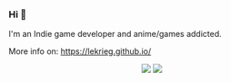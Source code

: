 ### Hi 👋

I'm an Indie game developer and anime/games addicted.

More info on: https://lekrieg.github.io/


<p align = "center">
  <img  src = "https://github-readme-stats-two-ecru-43.vercel.app/api?username=lekrieg&count_private=true&show_icons=false&theme=dark&line_height=27">
  <img src = "https://github-readme-stats-two-ecru-43.vercel.app/api/top-langs/?username=lekrieg&count_private=false&theme=dark">
</p>

<!--
**Lekrieg/Lekrieg** is a ✨ _special_ ✨ repository because its `README.md` (this file) appears on your GitHub profile.

Here are some ideas to get you started:

- 🔭 I’m currently working on ...
- 🌱 I’m currently learning ...
- 👯 I’m looking to collaborate on ...
- 🤔 I’m looking for help with ...
- 💬 Ask me about ...
- 📫 How to reach me: ...
- 😄 Pronouns: ...
- ⚡ Fun fact: ...
-->

